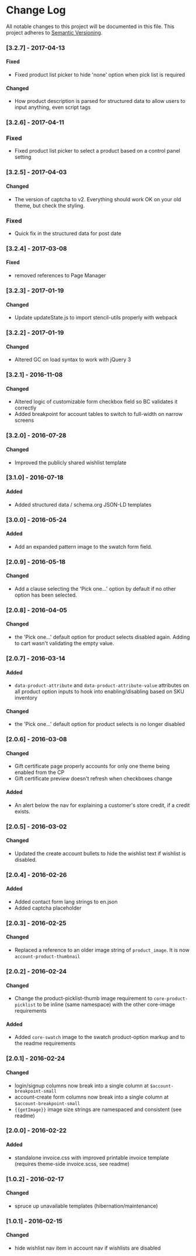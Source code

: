 # Change Log
All notable changes to this project will be documented in this file.
This project adheres to [Semantic Versioning](http://semver.org/).

### [3.2.7] - 2017-04-13

#### Fixed
- Fixed product list picker to hide 'none' option when pick list is required

#### Changed
- How product description is parsed for structured data to allow users to input anything, even script tags

### [3.2.6] - 2017-04-11

### Fixed
- Fixed product list picker to select a product based on a control panel setting


### [3.2.5] - 2017-04-03

#### Changed
- The version of captcha to v2.  Everything should work OK on your old theme, but check the styling.

### Fixed
- Quick fix in the structured data for post date


### [3.2.4] - 2017-03-08

#### Fixed
 - removed references to Page Manager

### [3.2.3] - 2017-01-19

#### Changed
 - Update updateState.js to import stencil-utils properly with webpack


### [3.2.2] - 2017-01-19

#### Changed
 - Altered GC on load syntax to work with jQuery 3


### [3.2.1] - 2016-11-08

#### Changed
 - Altered logic of customizable form checkbox field so BC validates it correctly
 - Added breakpoint for account tables to switch to full-width on narrow screens


### [3.2.0] - 2016-07-28

#### Changed
 - Improved the publicly shared wishlist template


### [3.1.0] - 2016-07-18

#### Added
 - Added structured data / schema.org JSON-LD templates


### [3.0.0] - 2016-05-24

#### Added
 - Add an expanded pattern image to the swatch form field.


### [2.0.9] - 2016-05-18

#### Changed
 - Add a clause selecting the 'Pick one...' option by default if no other option has been selected.


### [2.0.8] - 2016-04-05

#### Changed
 - the 'Pick one...' default option for product selects disabled again. Adding to cart wasn't validating the empty value.


### [2.0.7] - 2016-03-14

#### Added
 - `data-product-attribute` and `data-product-attribute-value` attributes on all product option inputs to hook into enabling/disabling based on SKU inventory

#### Changed
 - the 'Pick one...' default option for product selects is no longer disabled


### [2.0.6] - 2016-03-08

#### Changed
 - Gift certificate page properly accounts for only one theme being enabled from the CP
 - Gift certificate preview doesn't refresh when checkboxes change

#### Added
 - An alert below the nav for explaining a customer's store credit, if a credit exists.


### [2.0.5] - 2016-03-02

#### Changed
- Updated the create account bullets to hide the wishlist text if wishlist is disabled.


### [2.0.4] - 2016-02-26

#### Added
- Added contact form lang strings to en.json
- Added captcha placeholder

### [2.0.3] - 2016-02-25

#### Changed
- Replaced a reference to an older image string of `product_image`. It is now `account-product-thumbnail`


### [2.0.2] - 2016-02-24

#### Changed
- Change the product-picklist-thumb image requirement to `core-product-picklist`
  to be inline (same namespace) with the other core-image requirements

#### Added

- Added `core-swatch` image to the swatch product-option markup and to the
  readme requirements


### [2.0.1] - 2016-02-24

#### Changed
 - login/signup columns now break into a single column at `$account-breakpoint-small`
 - account-create form columns now break into a single column at `$account-breakpoint-small`
 - `{{getImage}}` image size strings are namespaced and consistent (see readme)


### [2.0.0] - 2016-02-22

#### Added
 - standalone invoice.css with improved printable invoice template (requires theme-side invoice.scss, see readme)

### [1.0.2] - 2016-02-17

#### Changed
 - spruce up unavailable templates (hibernation/maintenance)


### [1.0.1] - 2016-02-15

#### Changed
 - hide wishlist nav item in account nav if wishlists are disabled
